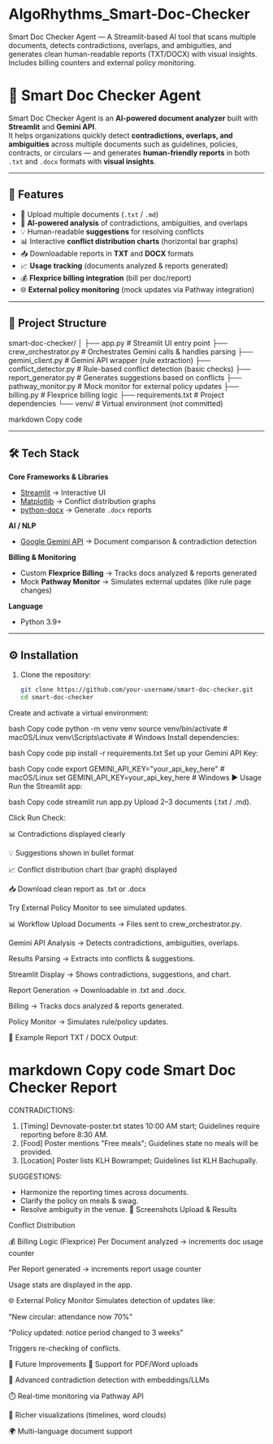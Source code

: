 # AlgoRhythms_Smart-Doc-Checker
Smart Doc Checker Agent — A Streamlit-based AI tool that scans multiple documents, detects contradictions, overlaps, and ambiguities, and generates clean human-readable reports (TXT/DOCX) with visual insights. Includes billing counters and external policy monitoring.
# 📄 Smart Doc Checker Agent

Smart Doc Checker Agent is an **AI-powered document analyzer** built with **Streamlit** and **Gemini API**.  
It helps organizations quickly detect **contradictions, overlaps, and ambiguities** across multiple documents such as guidelines, policies, contracts, or circulars — and generates **human-friendly reports** in both `.txt` and `.docx` formats with **visual insights**.

---

## 🚀 Features

- 📂 Upload multiple documents (`.txt` / `.md`)  
- 🤖 **AI-powered analysis** of contradictions, ambiguities, and overlaps  
- 💡 Human-readable **suggestions** for resolving conflicts  
- 📊 Interactive **conflict distribution charts** (horizontal bar graphs)  
- 📥 Downloadable reports in **TXT** and **DOCX** formats  
- 📈 **Usage tracking** (documents analyzed & reports generated)  
- 💰 **Flexprice billing integration** (bill per doc/report)  
- 🌐 **External policy monitoring** (mock updates via Pathway integration)  

---

## 📂 Project Structure

smart-doc-checker/
│
├── app.py # Streamlit UI entry point
├── crew_orchestrator.py # Orchestrates Gemini calls & handles parsing
├── gemini_client.py # Gemini API wrapper (rule extraction)
├── conflict_detector.py # Rule-based conflict detection (basic checks)
├── report_generator.py # Generates suggestions based on conflicts
├── pathway_monitor.py # Mock monitor for external policy updates
├── billing.py # Flexprice billing logic
├── requirements.txt # Project dependencies
└── venv/ # Virtual environment (not committed)

markdown
Copy code

---

## 🛠️ Tech Stack

**Core Frameworks & Libraries**
- [Streamlit](https://streamlit.io/) → Interactive UI  
- [Matplotlib](https://matplotlib.org/) → Conflict distribution graphs  
- [python-docx](https://python-docx.readthedocs.io/) → Generate `.docx` reports  

**AI / NLP**
- [Google Gemini API](https://ai.google.dev/) → Document comparison & contradiction detection  

**Billing & Monitoring**
- Custom **Flexprice Billing** → Tracks docs analyzed & reports generated  
- Mock **Pathway Monitor** → Simulates external updates (like rule page changes)  

**Language**
- Python 3.9+  

---

## ⚙️ Installation

1. Clone the repository:
   ```bash
   git clone https://github.com/your-username/smart-doc-checker.git
   cd smart-doc-checker
Create and activate a virtual environment:

bash
Copy code
python -m venv venv
source venv/bin/activate   # macOS/Linux
venv\Scripts\activate      # Windows
Install dependencies:

bash
Copy code
pip install -r requirements.txt
Set up your Gemini API Key:

bash
Copy code
export GEMINI_API_KEY="your_api_key_here"   # macOS/Linux
set GEMINI_API_KEY=your_api_key_here        # Windows
▶️ Usage
Run the Streamlit app:

bash
Copy code
streamlit run app.py
Upload 2–3 documents (.txt / .md).

Click Run Check:

📊 Contradictions displayed clearly

💡 Suggestions shown in bullet format

📈 Conflict distribution chart (bar graph) displayed

📥 Download clean report as .txt or .docx

Try External Policy Monitor to see simulated updates.

📊 Workflow
Upload Documents → Files sent to crew_orchestrator.py.

Gemini API Analysis → Detects contradictions, ambiguities, overlaps.

Results Parsing → Extracts into conflicts & suggestions.

Streamlit Display → Shows contradictions, suggestions, and chart.

Report Generation → Downloadable in .txt and .docx.

Billing → Tracks docs analyzed & reports generated.

Policy Monitor → Simulates rule/policy updates.

📜 Example Report
TXT / DOCX Output:

markdown
Copy code
Smart Doc Checker Report
==============================

CONTRADICTIONS:
1. [Timing] Devnovate-poster.txt states 10:00 AM start; Guidelines require reporting before 8:30 AM.
2. [Food] Poster mentions "Free meals"; Guidelines state no meals will be provided.
3. [Location] Poster lists KLH Bowrampet; Guidelines list KLH Bachupally.

SUGGESTIONS:
- Harmonize the reporting times across documents.
- Clarify the policy on meals & swag.
- Resolve ambiguity in the venue.
📸 Screenshots
Upload & Results

Conflict Distribution

💰 Billing Logic (Flexprice)
Per Document analyzed → increments doc usage counter

Per Report generated → increments report usage counter

Usage stats are displayed in the app.

🌐 External Policy Monitor
Simulates detection of updates like:

"New circular: attendance now 70%"

"Policy updated: notice period changed to 3 weeks"

Triggers re-checking of conflicts.

🔮 Future Improvements
📄 Support for PDF/Word uploads

🧠 Advanced contradiction detection with embeddings/LLMs

⏱️ Real-time monitoring via Pathway API

🎨 Richer visualizations (timelines, word clouds)

🌍 Multi-language document support
